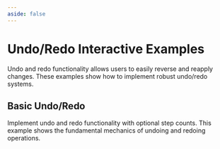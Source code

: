 ```yaml
---
aside: false
---
```


# Undo/Redo Interactive Examples

Undo and redo functionality allows users to easily reverse and reapply changes. These examples show how to implement robust undo/redo systems.

## Basic Undo/Redo

Implement undo and redo functionality with optional step counts. This example shows the fundamental mechanics of undoing and redoing operations.

<LixSandpack feature="undo-redo" example="undo-redo-basic" height="800px" fullWidth />